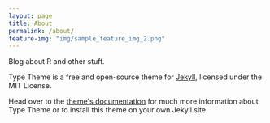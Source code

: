 ```yaml
---
layout: page
title: About
permalink: /about/
feature-img: "img/sample_feature_img_2.png"
---
```


Blog about R and other stuff.

Type Theme is a free and open-source theme for [Jekyll](http://jekyllrb.com/), licensed under the MIT License.

Head over to the [theme's documentation](https://rohanchandra.github.io/project/type/) for much more information about Type Theme or to install this theme on your own Jekyll site.


